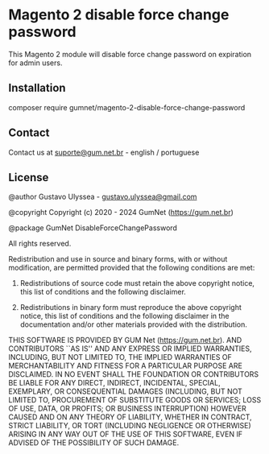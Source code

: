 # Magento 2 disable force change password

This Magento 2 module will disable force change password on expiration for admin users.

## Installation 

composer require gumnet/magento-2-disable-force-change-password

## Contact
Contact us at suporte@gum.net.br - english / portuguese

## License

@author Gustavo Ulyssea - gustavo.ulyssea@gmail.com

@copyright Copyright (c) 2020 - 2024 GumNet (https://gum.net.br)

@package GumNet DisableForceChangePassword

All rights reserved.

Redistribution and use in source and binary forms, with or without
modification, are permitted provided that the following conditions
are met:

1. Redistributions of source code must retain the above copyright
   notice, this list of conditions and the following disclaimer.

2. Redistributions in binary form must reproduce the above copyright
   notice, this list of conditions and the following disclaimer in the
   documentation and/or other materials provided with the distribution.

THIS SOFTWARE IS PROVIDED BY GUM Net (https://gum.net.br). AND CONTRIBUTORS
``AS IS'' AND ANY EXPRESS OR IMPLIED WARRANTIES, INCLUDING, BUT NOT LIMITED
TO, THE IMPLIED WARRANTIES OF MERCHANTABILITY AND FITNESS FOR A PARTICULAR
PURPOSE ARE DISCLAIMED.  IN NO EVENT SHALL THE FOUNDATION OR CONTRIBUTORS
BE LIABLE FOR ANY DIRECT, INDIRECT, INCIDENTAL, SPECIAL, EXEMPLARY, OR
CONSEQUENTIAL DAMAGES (INCLUDING, BUT NOT LIMITED TO, PROCUREMENT OF
SUBSTITUTE GOODS OR SERVICES; LOSS OF USE, DATA, OR PROFITS; OR BUSINESS
INTERRUPTION) HOWEVER CAUSED AND ON ANY THEORY OF LIABILITY, WHETHER IN
CONTRACT, STRICT LIABILITY, OR TORT (INCLUDING NEGLIGENCE OR OTHERWISE)
ARISING IN ANY WAY OUT OF THE USE OF THIS SOFTWARE, EVEN IF ADVISED OF THE
POSSIBILITY OF SUCH DAMAGE.

